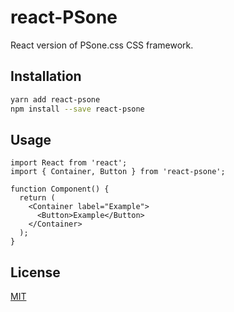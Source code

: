 # react-PSone

React version of PSone.css CSS framework.

## Installation

```bash
yarn add react-psone
npm install --save react-psone
```

## Usage

```tsx
import React from 'react';
import { Container, Button } from 'react-psone';

function Component() {
  return (
    <Container label="Example">
      <Button>Example</Button>
    </Container>
  );
}
```

## License

[MIT](https://github.com/alessandropisu/react-PSone/blob/master/LICENSE)
